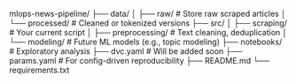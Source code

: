 mlops-news-pipeline/
├── data/
│   ├── raw/              # Store raw scraped articles
│   └── processed/        # Cleaned or tokenized versions
├── src/
│   ├── scraping/         # Your current script
│   ├── preprocessing/    # Text cleaning, deduplication
│   └── modeling/         # Future ML models (e.g., topic modeling)
├── notebooks/            # Exploratory analysis
├── dvc.yaml              # Will be added soon
├── params.yaml           # For config-driven reproducibility
├── README.md
└── requirements.txt
